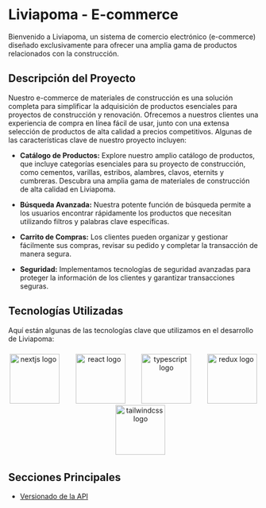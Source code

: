 # Liviapoma - E-commerce

Bienvenido a Liviapoma, un sistema de comercio electrónico (e-commerce) diseñado exclusivamente para ofrecer una amplia gama de productos relacionados con la construcción.

## Descripción del Proyecto

Nuestro e-commerce de materiales de construcción es una solución completa para simplificar la adquisición de productos esenciales para proyectos de construcción y renovación. Ofrecemos a nuestros clientes una experiencia de compra en línea fácil de usar, junto con una extensa selección de productos de alta calidad a precios competitivos. Algunas de las características clave de nuestro proyecto incluyen:

- **Catálogo de Productos:** Explore nuestro amplio catálogo de productos, que incluye categorías esenciales para su proyecto de construcción, como cementos, varillas, estribos, alambres, clavos, eternits y cumbreras. Descubra una amplia gama de materiales de construcción de alta calidad en Liviapoma.

- **Búsqueda Avanzada:** Nuestra potente función de búsqueda permite a los usuarios encontrar rápidamente los productos que necesitan utilizando filtros y palabras clave específicas.

- **Carrito de Compras:** Los clientes pueden organizar y gestionar fácilmente sus compras, revisar su pedido y completar la transacción de manera segura.

- **Seguridad:** Implementamos tecnologías de seguridad avanzadas para proteger la información de los clientes y garantizar transacciones seguras.

## Tecnologías Utilizadas

Aquí están algunas de las tecnologías clave que utilizamos en el desarrollo de Liviapoma:

###

<div align="center">
<a href="https://nextjs.org/" target="_blank"><img src="https://cdn.jsdelivr.net/gh/devicons/devicon/icons/nextjs/nextjs-original-wordmark.svg" height="100" alt="nextjs logo"  /></a>
  <img width="25" />
<a href="https://reactjs.org/" target="_blank"><img src="https://cdn.jsdelivr.net/gh/devicons/devicon/icons/react/react-original-wordmark.svg" height="100" alt="react logo"  /></a>  
 <img width="25" />
<a href="https://www.typescriptlang.org/" target="_blank"><img src="https://cdn.jsdelivr.net/gh/devicons/devicon/icons/typescript/typescript-original.svg" height="100" alt="typescript logo"  /></a>  
 <img width="25" />
<a href="https://redux.js.org/" target="_blank"><img src="https://cdn.simpleicons.org/redux/764ABC" height="100" alt="redux logo"  /></a>  
 <img width="25" />
<a href="https://www.tailwindcss.com/" target="_blank"><img src="https://cdn.simpleicons.org/tailwindcss/06B6D4" height="100" alt="tailwindcss logo"  /></a>
</div>

## Secciones Principales

- [Versionado de la API](doc/versioning.md)
